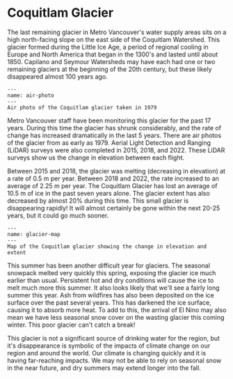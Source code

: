 # Coquitlam Glacier

The last remaining glacier in Metro Vancouver's water supply areas sits on a high north-facing slope on the east side of the Coquitlam Watershed. This glacier formed during the Little Ice Age, a period of regional cooling in Europe and North America that began in the 1300's and lasted until about 1850. Capilano and Seymour Watersheds may have each had one or two remaining glaciers at the beginning of the 20th century, but these likely disappeared almost 100 years ago. 

```{figure} img/glacier_orthos.png
---
name: air-photo
---
Air photo of the Coquitlam glacier taken in 1979
```

Metro Vancouver staff have been monitoring this glacier for the past 17 years. During this time the glacier has shrunk considerably, and the rate of change has increased dramatically in the last 5 years. There are air photos of the glacier from as early as 1979. Aerial Light Detection and Ranging (LiDAR) surveys were also completed in 2015, 2018, and 2022. These LiDAR surveys show us the change in elevation between each flight. 

Between 2015 and 2018, the glacier was melting (decreasing in elevation) at a rate of 0.5 m per year. Between 2018 and 2022, the rate increased to an average of 2.25 m per year. The Coquitlam Glacier has lost an average of 10.5 m of ice in the past seven years alone. The glacier extent has also decreased by almost 20% during this time. This small glacier is disappearing rapidly! It will almost certainly be gone within the next 20-25 years, but it could go much sooner. 

```{figure} img/glacier_map.png
---
name: glacier-map
---
Map of the Coquitlam glacier showing the change in elevation and extent
```

This summer has been another difficult year for glaciers. The seasonal snowpack melted very quickly this spring, exposing the glacier ice much earlier than usual. Persistent hot and dry conditions will cause the ice to melt much more this summer. It also looks likely that we'll see a fairly long summer this year. Ash from wildfires has also been deposited on the ice surface over the past several years. This has darkened the ice surface, causing it to absorb more heat. To add to this, the arrival of El Nino may also mean we have less seasonal snow cover on the wasting glacier this coming winter. This poor glacier can't catch a break!

This glacier is not a significant source of drinking water for the region, but it's disappearance is symbolic of the impacts of climate change on our region and around the world. Our climate is changing quickly and it is having far-reaching impacts. We may not be able to rely on seasonal snow in the near future, and dry summers may extend longer into the fall. 